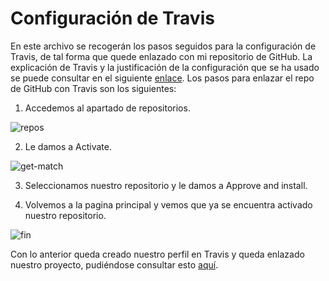 # Configuración de Travis

En este archivo se recogerán los pasos seguidos para la configuración de Travis, de tal forma que quede enlazado con mi repositorio de GitHub. La explicación de Travis y la justificación de la configuración que se ha usado se puede consultar en el siguiente [enlace](https://github.com/joseegc10/get-match/blob/master/docs/travis/travis.md). Los pasos para enlazar el repo de GitHub con Travis son los siguientes:

1. Accedemos al apartado de repositorios.

![repos](https://github.com/joseegc10/get-match/blob/master/docs/img/travis/activate.png)

2. Le damos a Activate.

![get-match](https://github.com/joseegc10/get-match/blob/master/docs/img/travis/approve.png)

3. Seleccionamos nuestro repositorio y le damos a Approve and install.

4. Volvemos a la pagina principal y vemos que ya se encuentra activado nuestro repositorio.

![fin](https://github.com/joseegc10/get-match/blob/master/docs/img/travis/fin.png)

Con lo anterior queda creado nuestro perfil en Travis y queda enlazado nuestro proyecto, pudiéndose consultar esto [aquí](https://travis-ci.com/github/joseegc10/get-match).